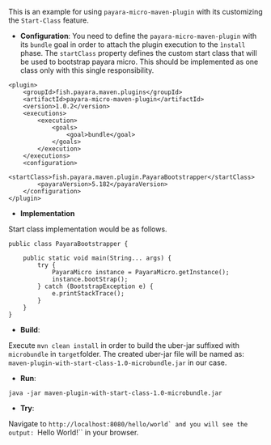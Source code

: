 This is an example for using ``payara-micro-maven-plugin`` with its customizing the ``Start-Class`` feature.   


- **Configuration**:
You need to define the ``payara-micro-maven-plugin`` with its ``bundle`` goal in order to attach the plugin execution to the ``ìnstall`` phase.
The ``startClass`` property defines the custom start class that will be used to bootstrap payara micro. This should be implemented as one class only with this single responsibility.

```
<plugin>
    <groupId>fish.payara.maven.plugins</groupId>
    <artifactId>payara-micro-maven-plugin</artifactId>
    <version>1.0.2</version>
    <executions>
        <execution>
            <goals>
                <goal>bundle</goal>
            </goals>
        </execution>
    </executions>
    <configuration>
        <startClass>fish.payara.maven.plugin.PayaraBootstrapper</startClass>
        <payaraVersion>5.182</payaraVersion>
    </configuration>
</plugin>
```
- **Implementation**

Start class implementation would be as follows.
 
```
public class PayaraBootstrapper {

    public static void main(String... args) {
        try {
            PayaraMicro instance = PayaraMicro.getInstance();
            instance.bootStrap();
        } catch (BootstrapException e) {
            e.printStackTrace();
        }
    }
}
```

- **Build**:

Execute ``mvn clean install`` in order to build the uber-jar suffixed with ``microbundle`` in ``target``folder. The created uber-jar file will be named as: ``maven-plugin-with-start-class-1.0-microbundle.jar`` in our case.
  
- **Run**:

```
java -jar maven-plugin-with-start-class-1.0-microbundle.jar
```

- **Try**:

Navigate to ``http://localhost:8080/hello/world` and you will see the output: ``Hello World!`` in your browser.  